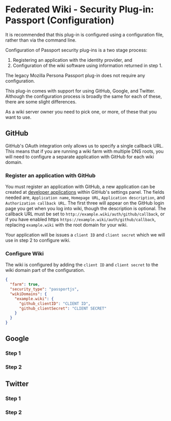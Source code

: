 # Federated Wiki - Security Plug-in: Passport (Configuration)

It is recommended that this plug-in is configured using a configuration file, rather than via the command line.

Configuration of Passport security plug-ins is a two stage process:

1. Registering an application with the identity provider, and
2. Configuration of the wiki software using information returned in step 1.

The legacy Mozilla Persona Passport plug-in does not require any configuration.

This plug-in comes with support for using GitHub, Google, and Twitter. Although the configuration process is broadly the same for each of these, there are some slight differences.

As a wiki server owner you need to pick one, or more, of these that you want to use.

## GitHub

GitHub's OAuth integration only allows us to specify a single callback URL. This means that if you are running a wiki farm with multiple DNS roots, you will need to configure a separate application with GitHub for each wiki domain.

### Register an application with GitHub
You must register an application with GitHub, a new application can be created at [developer applications](https://github.com/settings/applications/new) within GitHub's settings panel. The fields needed are, `Application name`, `Homepage URL`, `Application description`, and `Authorization callback URL`. The first three will appear on the GitHub login page you get when you log into wiki, though the description is optional. The callback URL must be set to `http://example.wiki/auth/github/callback`, or if you have enabled https `https://example.wiki/auth/github/callback`, replacing `example.wiki` with the root domain for your wiki.

Your application will be issues a `client ID` and `client secret` which we will use in step 2 to configure wiki.

### Configure Wiki

The wiki is configured by adding the `client ID` and `client secret` to the wiki domain part of the configuration.

```JSON
{
  "farm": true,
  "security_type": "passportjs",
  "wikiDomains": {
    "example.wiki": {
      "github_clientID": "CLIENT ID",
      "github_clientSecret": "CLIENT SECRET"
    }
  }
}
```

## Google

### Step 1


### Step 2


## Twitter

### Step 1

### Step 2
